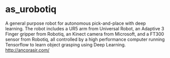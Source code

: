 # as_urobotiq
A general purpose robot for autonomous pick-and-place with deep learning. The robot includes a UR5 arm from Universal Robot, an Adaptive 3 Finger gripper from Robotiq, an Kinect camera from Microsoft, and a FT300 sensor from Robotiq, all controlled by a high performance computer running Tensorflow to learn object grasping using Deep Learning. http://ancorasir.com/
